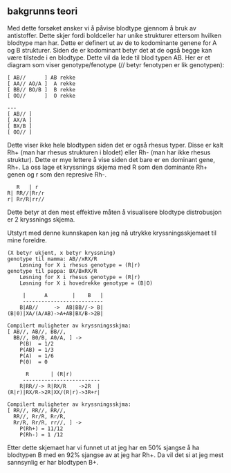 ## bakgrunns teori

<!--
Blodtype: A
Blodtype: B
Blodtype: AB
Blodtype: O

Figur på utsiden = Antigen

aglutanere

Antistoffer angriper ukjente

A & B = Kodominant


kryssningskjema av foreldre sine blod typer

 -->

Med dette forsøket ønsker vi å påvise blodtype gjennom å bruk av antistoffer. Dette skjer fordi boldceller har unike strukturer ettersom hvilken blodtype man har. Dette er definert ut av de to kodominante genene for A og B strukturer. Siden de er kodominant betyr det at de også begge kan være tilstede i en blodtype. Dette vil da lede til blod typen AB. Her er et diagram som viser genotype/fenotype (// betyr fenotypen er lik genotypen):

```
[ AB//      ] AB rekke
[ AA// AO/A ]  A rekke
[ BB// BO/B ]  B rekke
[ OO//      ]  O rekke

---
[ AB// ]
[ AX/A ]
[ BX/B ]
[ OO// ]
```
Dette viser ikke hele blodtypen siden det er også rhesus typer. Disse er kalt Rh+ (man har rhesus strukturen i blodet) eller Rh- (man har ikke rhesus struktur). Dette er mye lettere å vise siden det bare er en dominant gene, Rh+. La oss lage et kryssnings skjema med R som den dominante Rh+ genen og r som den represive Rh-.

```
   R   | r
R| RR//|Rr/r
r| Rr/R|rr//
```

Dette betyr at den mest effektive måten å visualisere blodtype distrobusjon er 2 kryssnings skjema.

Utstyrt med denne kunnskapen kan jeg nå utrykke kryssningsskjemaet til mine foreldre.

```
(X betyr ukjent, x betyr kryssning)
genotype til mamma: AB//xRX/R
	Løsning for X i rhesus genotype = (R|r)
genotype til pappa: BX/BxRX/R
	Løsning for X i rhesus genotype = (R|r)
	Løsning for X i hovedrekke genotype = (B|O)

     |      A        |    B   |
     --------------------------
    B|AB//     ->  AB|BB//-> B|
(B|0)|XA/(A/AB)->A+AB|BX/B->2B|

Compilert muligheter av kryssningsskjma:
[ AB//, AB//, BB//, 
  BB//, B0/B, A0/A, ] -> 
	P(B)  = 1/2
	P(AB) = 1/3
	P(A)  = 1/6
	P(0)  = 0

      R       | (R|r)
     -------------------------
    R|RR//-> R|RX/R    ->2R  |
(R|r)|RX/R->2R|XX/(R|r)->3R+r|

Compilert muligheter av kryssningsskjma:
[ RR//, RR//, RR//,
  RR//, Rr/R, Rr/R,
  Rr/R, Rr/R, rr//, ] ->
	P(Rh+) = 11/12
	P(Rh-) = 1 /12
```

Etter dette skjemaet har vi funnet ut at jeg har en 50% sjangse å ha blodtypen B med en 92% sjangse av at jeg har Rh+. Da vil det si at jeg mest sannsynlig er har blodtypen B+.



